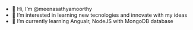 - 👋 Hi, I’m @meenasathyamoorthy
- 👀 I’m interested in learning new tecnologies and innovate with my ideas
- 🌱 I’m currently learning Angualr, NodeJS with MongoDB database

<!---
meenasathyamoorthy/meenasathyamoorthy is a ✨ special ✨ repository because its `README.md` (this file) appears on your GitHub profile.
You can click the Preview link to take a look at your changes.
--->
